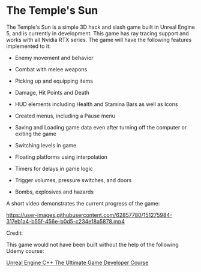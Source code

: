 # The Temple's Sun

The Temple's Sun is a simple 3D hack and slash game built in Unreal Engine 5, and is currently in development. This game has ray tracing support and works with all Nvidia RTX series. The game will have the following features implemented to it: 

* Enemy movement and behavior

* Combat with melee weapons

* Picking up and equipping items

* Damage, Hit Points and Death

* HUD elements including Health and Stamina Bars as well as Icons

* Created menus, including a Pause menu

* Saving and Loading game data even after turning off the computer or exiting the game

* Switching levels in game

* Floating platforms using interpolation

* Timers for delays in game logic

* Trigger volumes, pressure switches, and doors

* Bombs, explosives and hazards

A short video demonstrates the current progress of the game: 

https://user-images.githubusercontent.com/62857780/151275984-317eb1a4-b55f-456e-b0d5-c234e18a5878.mp4



Credit: 

This game would not have been built without the help of the following Udemy course: 

[Unreal Engine C++ The Ultimate Game Developer Course](https://www.udemy.com/course/unreal-engine-the-ultimate-game-developer-course/learn/lecture/14210384#overview)

